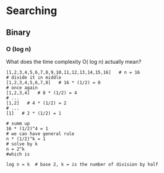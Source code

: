# Searching

## Binary 

### O \(log n\)

What does the time complexity O\( log n\) actually mean?

```text
[1,2,3,4,5,6,7,8,9,10,11,12,13,14,15,16]   # n = 16
# divide it in middle
[1,2,3,4,5,6,7,8]   # 16 * (1/2) = 8
# once again
[1,2,3,4]   # 8 * (1/2) = 4
# ...
[1,2]   # 4 * (1/2) = 2
# ...
[1]   # 2 * (1/2) = 1

# summ up
16 * (1/2)^4 = 1
# we can have general rule
n * (1/2)^k = 1
# solve by k
n = 2^k
#which is

log n = k  # base 2, k = is the number of division by half
```

